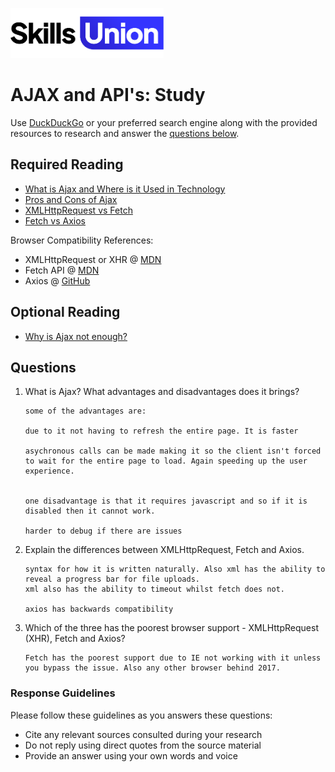 [<img src="assets/images/su-logo.png" alt="Skills Union Logo" height="80px" />](https://www.skillsunion.com/)

# AJAX and API's: Study

Use [DuckDuckGo](https://duckduckgo.com/) or your preferred search engine along with the provided resources to research and answer the [questions below](#questions).

## Required Reading

- [What is Ajax and Where is it Used in Technology](https://www.seguetech.com/ajax-technology/)
- [Pros and Cons of Ajax](https://www.c-sharpcorner.com/blogs/what-is-ajax)
- [XMLHttpRequest vs Fetch](https://www.sitepoint.com/xmlhttprequest-vs-the-fetch-api-whats-best-for-ajax-in-2019/)
- [Fetch vs Axios](https://blog.logrocket.com/axios-or-fetch-api/)

Browser Compatibility References:

- XMLHttpRequest or XHR @ [MDN](https://developer.mozilla.org/en-US/docs/Web/API/XMLHttpRequest)
- Fetch API @ [MDN](https://developer.mozilla.org/en-US/docs/Web/API/Fetch_API)
- Axios @ [GitHub](https://github.com/axios/axios#browser-support)

## Optional Reading

- [Why is Ajax not enough?](https://www.smashingmagazine.com/2015/01/why-ajax-isnt-enough/)

## Questions

1. What is Ajax? What advantages and disadvantages does it brings?

   ```
   some of the advantages are:
   
   due to it not having to refresh the entire page. It is faster
   
   asychronous calls can be made making it so the client isn't forced to wait for the entire page to load. Again speeding up the user experience.
   
   
   one disadvantage is that it requires javascript and so if it is disabled then it cannot work.
   
   harder to debug if there are issues
   ```

2. Explain the differences between XMLHttpRequest, Fetch and Axios.

   ```
   syntax for how it is written naturally. Also xml has the ability to reveal a progress bar for file uploads.
   xml also has the ability to timeout whilst fetch does not.
   
   axios has backwards compatibility
   
   ```

3. Which of the three has the poorest browser support - XMLHttpRequest (XHR), Fetch and Axios?

   ```
   Fetch has the poorest support due to IE not working with it unless you bypass the issue. Also any other browser behind 2017.
   ```

### Response Guidelines

Please follow these guidelines as you answers these questions:

- Cite any relevant sources consulted during your research
- Do not reply using direct quotes from the source material
- Provide an answer using your own words and voice
